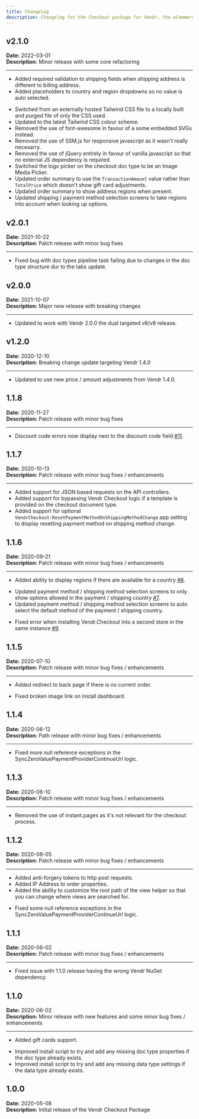 ```yaml
---
title: Changelog
description: Changelog for the Checkout package for Vendr, the eCommerce solution for Umbraco v8+
---
```


## v2.1.0   
**Date:** 2022-03-01  
**Description:** Minor release with some core refactoring

---  

<changelog>
<changelog-group category="Added">  

* Added required validation to shipping fields when shipping address is different to billing address.
* Added placeholders to country and region dropdowns so no value is auto selected.

</changelog-group>
<changelog-group category="Updated">  

* Switched from an externally hosted Tailwind CSS file to a locally built and purged file of only the CSS used.
* Updated to the latest Tailwind CSS colour scheme.
* Removed the use of font-awesome in favour of a some embedded SVGs instead.
* Removed the use of SSM.js for responsive javascript as it wasn't really necesarry.
* Removed the use of jQuery entirely in favour of vanilla javascript so that no external JS dependency is required.
* Switched the logo picker on the checkout doc type to be an Image Media Picker.
* Updated order summary to use the `TransactionAmount` value rather than `TotalPrice` which doesn't show gift card adjustments.
* Updated order summary to show address regions when present.
* Updated shipping / payment method selection screens to take regions into account when looking up options.

</changelog-group>
</changelog>

## v2.0.1   
**Date:** 2021-10-22  
**Description:** Patch release with minor bug fixes 

---  

<changelog>
<changelog-group category="Fixed">  

* Fixed bug with doc types pipeline task failing due to changes in the doc type structure dur to the tabs update.

</changelog-group>
</changelog>

## v2.0.0   
**Date:** 2021-10-07   
**Description:** Major new release with breaking changes

---  

<changelog>
<changelog-group category="Breaking">  

* Updated to work with Vendr 2.0.0 the dual targeted v8/v9 release.

</changelog-group>
</changelog>


## v1.2.0   
**Date:** 2020-12-10    
**Description:** Breaking change update targeting Vendr 1.4.0 

---  

<changelog>
<changelog-group category="Breaking">  

    
* Updated to use new price / amount adjustments from Vendr 1.4.0.


</changelog-group>
</changelog>

## 1.1.8 
**Date:** 2020-11-27  
**Description:** Patch release with minor bug fixes 

---
<changelog>
<changelog-group category="Fixed">  

* Discount code errors now display next to the discount code field [#11](https://github.com/vendrhub/vendr-checkout/issues/11).

</changelog-group>
</changelog>

## 1.1.7 
**Date:** 2020-10-13  
**Description:** Patch release with minor bug fixes / enhancements

---
<changelog>
<changelog-group category="Added">  

* Added support for JSON based requests on the API controllers.
* Added support for bypassing Vendr Checkout logic if a template is provided on the checkout document type.
* Added support for optional `VendrCheckout:ResetPaymentMethodOnShippingMethodChange` app setting to display resetting payment method on shipping method change.

</changelog-group>
</changelog>

## 1.1.6 
**Date:** 2020-09-21  
**Description:** Patch release with minor bug fixes / enhancements  

---

<changelog>
<changelog-group category="Added">  

* Added ability to display regions if there are available for a country [#8](https://github.com/vendrhub/vendr-checkout/issues/8).  

</changelog-group>
<changelog-group category="Changed">  

* Updated payment method / shipping method selection screens to only show options allowed in the payment / shipping country [#7](https://github.com/vendrhub/vendr-checkout/issues/7).
* Updated payment method / shipping method selection screens to auto select the default method of the payment / shipping country.

</changelog-group>
<changelog-group category="Fixed">  

* Fixed error when installing Vendr.Checkout into a second store in the same instance [#9](https://github.com/vendrhub/vendr-checkout/issues/9).

</changelog-group>
</changelog>

## 1.1.5 
**Date:** 2020-07-10  
**Description:** Patch release with minor bug fixes / enhancements 

---  

<changelog>
<changelog-group category="Added">  

* Added redirect to back page if there is no current order.

</changelog-group>
<changelog-group category="Fixed">  

* Fixed broken image link on install dashboard.

</changelog-group>
</changelog>

## 1.1.4 
**Date:** 2020-06-12  
**Description:** Path release with minor bug fixes / enhancements 

---  

<changelog>
<changelog-group category="Changed">  

* Fixed more null reference exceptions in the SyncZeroValuePaymentProviderContinueUrl logic.

</changelog-group>
</changelog>

## 1.1.3 
**Date:** 2020-06-10  
**Description:** Patch release with minor bug fixes / enhancements 

---  

<changelog>
<changelog-group category="Changed">  

* Removed the use of instant.pages as it's not relevant for the checkout process.

</changelog-group>
</changelog>

## 1.1.2 
**Date:** 2020-06-05  
**Description:** Patch release with minor bug fixes / enhancements 

---  

<changelog>
<changelog-group category="Added">  

* Added anti-forgery tokens to http post requests.
* Added IP Address to order properties.
* Added the ability to customize the root path of the view helper so that you can change where views are searched for.

</changelog-group>
<changelog-group category="Fixed">  

* Fixed some null reference exceptions in the SyncZeroValuePaymentProviderContinueUrl logic.

</changelog-group>
</changelog>

## 1.1.1 
**Date:** 2020-06-02  
**Description:** Patch release with minor bug fixes / enhancements 

---  

<changelog>
<changelog-group category="Fixed">  

* Fixed issue with 1.1.0 release having the wrong Vendr NuGet dependency.

</changelog-group>
</changelog>

## 1.1.0 
**Date:** 2020-06-02  
**Description:** Minor release with new features and some minor bug fixes / enhancements 

---  

<changelog>
<changelog-group category="Added">  

* Added gift cards support.

</changelog-group>
<changelog-group category="Changed">  

* Improved install script to try and add any missing doc type properties if the doc type already exists.
* Improved install script to try and add any missing data type settings if the data type already exists.

</changelog-group>
</changelog>

## 1.0.0 
**Date:** 2020-05-08  
**Description:** Initial release of the Vendr Checkout Package  